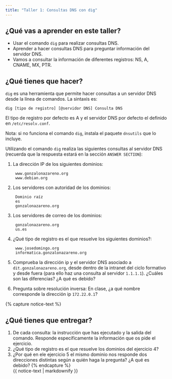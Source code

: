 ```yaml
---
title: "Taller 1: Consultas DNS con dig"
---
```


## ¿Qué vas a aprender en este taller?

* Usar el comando `dig` para realizar consultas DNS.
* Aprender a hacer consultas DNS para preguntar información del servidor DNS.
* Vamos a consultar la información de diferentes registros: NS, A, CNAME, MX, PTR.

## ¿Qué tienes que hacer?

`dig` es una herramienta que permite hacer consultas a un servidor DNS desde la línea de comandos. La sintaxis es:

	dig [tipo de registro] [@servidor DNS] Consulta DNS

El tipo de registro por defecto es A y el servidor DNS por defecto el definido en `/etc/resolv.conf`.

Nota: si no funciona el comando `dig`, instala el paquete `dnsutils` que lo incluye.

Utilizando el comando `dig` realiza las siguientes consultas al servidor DNS (recuerda que la respuesta estará en la sección `ANSWER SECTION`):

1. La dirección IP de los siguientes dominios:

		www.gonzalonazareno.org
		www.debian.org

2. Los servidores con autoridad de los dominios:

		Dominio raíz
		es
		gonzalonazareno.org

3. Los servidores de correo de los dominios:

		gonzalonazareno.org
		us.es

4. ¿Qué tipo de registro es el que resuelve los siguientes dominios?:

		www.josedomingo.org
		informatica.gonzalonazareno.org

5. Comprueba la dirección ip y el servidor DNS asociado a `dit.gonzalonazareno.org`, desde dentro de la intranet del ciclo formativo y desde fuera (para ello haz una consulta al servidor `1.1.1.1`). ¿Cuáles son las diferencias? ¿A qué es debido?

6. Pregunta sobre resolución inversa: En clase, ¿a qué nombre corresponde la dirección ip `172.22.0.1`?

{% capture notice-text %}
## ¿Qué tienes que entregar?

1. De cada consulta: la instrucción que has ejecutado y la salida del comando. Responde específicamente la información que os pide el ejercicio.
2. ¿Qué tipo de registro es el que resuelve los dominios del ejercicio 4?
3. ¿Por qué en ele ejercicio 5 el mismo dominio nos responde dos direcciones distintas según a quién haga la pregunta? ¿A qué es debido?
{% endcapture %}<div class="notice--info">{{ notice-text | markdownify }}</div>

